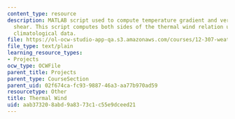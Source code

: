 ```yaml
---
content_type: resource
description: MATLAB script used to compute temperature gradient and vertical wind
  shear. This script computes both sides of the thermal wind relation using NCEP Reanalysis
  climatological data.
file: https://ol-ocw-studio-app-qa.s3.amazonaws.com/courses/12-307-weather-and-climate-laboratory-spring-2009/aab373208abd9a8373c1c55e9dceed21_thermalwind.m
file_type: text/plain
learning_resource_types:
- Projects
ocw_type: OCWFile
parent_title: Projects
parent_type: CourseSection
parent_uid: 02f674ca-fc93-9887-46a3-aa77b970ad59
resourcetype: Other
title: Thermal Wind
uid: aab37320-8abd-9a83-73c1-c55e9dceed21
---
```

